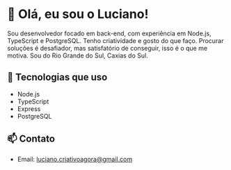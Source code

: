 # 👋 Olá, eu sou o Luciano!

Sou desenvolvedor focado em back-end, com experiência em Node.js, TypeScript e PostgreSQL. Tenho criatividade e gosto do que faço. Procurar soluções é desafiador, mas satisfatório de conseguir, isso é o que me motiva. Sou do Rio Grande do Sul, Caxias do Sul. 

## 🧰 Tecnologias que uso

- Node.js
- TypeScript
- Express
- PostgreSQL

## 📫 Contato

- Email: luciano.criativoagora@gmail.com
